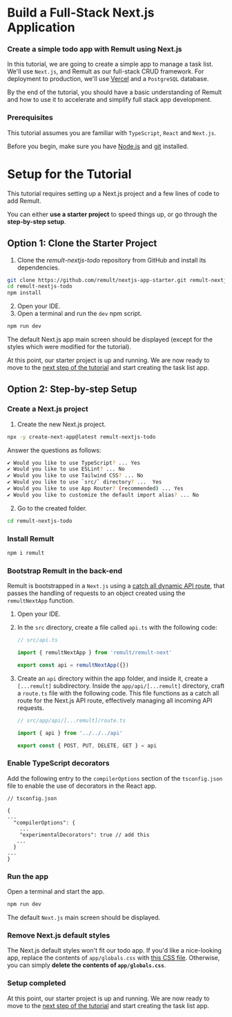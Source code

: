 # Build a Full-Stack Next.js Application

### Create a simple todo app with Remult using Next.js

In this tutorial, we are going to create a simple app to manage a task list. We'll use `Next.js`, and Remult as our full-stack CRUD framework. For deployment to production, we'll use [Vercel](https://vercel.com/) and a `PostgreSQL` database.

By the end of the tutorial, you should have a basic understanding of Remult and how to use it to accelerate and simplify full stack app development.

### Prerequisites

This tutorial assumes you are familiar with `TypeScript`, `React` and `Next.js`.

Before you begin, make sure you have [Node.js](https://nodejs.org) and [git](https://git-scm.com/) installed. <!-- consider specifying Node minimum version with npm -->

# Setup for the Tutorial

This tutorial requires setting up a Next.js project and a few lines of code to add Remult.

You can either **use a starter project** to speed things up, or go through the **step-by-step setup**.

## Option 1: Clone the Starter Project

1. Clone the _remult-nextjs-todo_ repository from GitHub and install its dependencies.

```sh
git clone https://github.com/remult/nextjs-app-starter.git remult-nextjs-todo
cd remult-nextjs-todo
npm install
```

2. Open your IDE.
3. Open a terminal and run the `dev` npm script.

```sh
npm run dev
```

The default Next.js app main screen should be displayed (except for the styles which were modified for the tutorial).

At this point, our starter project is up and running. We are now ready to move to the [next step of the tutorial](./entities.md) and start creating the task list app.

## Option 2: Step-by-step Setup

### Create a Next.js project

1. Create the new Next.js project.

```sh
npx -y create-next-app@latest remult-nextjs-todo
```

Answer the questions as follows:

```sh
✔ Would you like to use TypeScript? ... Yes
✔ Would you like to use ESLint? ... No
✔ Would you like to use Tailwind CSS? ... No
✔ Would you like to use `src/` directory? ...  Yes
✔ Would you like to use App Router? (recommended) ... Yes
✔ Would you like to customize the default import alias? ... No
```

2. Go to the created folder.

```sh
cd remult-nextjs-todo
```

### Install Remult

```sh
npm i remult
```

### Bootstrap Remult in the back-end

Remult is bootstrapped in a `Next.js` using a [catch all dynamic API route](https://nextjs.org/docs/app/building-your-application/routing/dynamic-routes#catch-all-segments), that passes the handling of requests to an object created using the `remultNextApp` function.

1. Open your IDE.

2. In the `src` directory, create a file called `api.ts` with the following code:

   ```ts
   // src/api.ts

   import { remultNextApp } from 'remult/remult-next'

   export const api = remultNextApp({})
   ```

3. Create an `api` directory within the app folder, and inside it, create a `[...remult]` subdirectory. Inside the `app/api/[...remult]` directory, craft a `route.ts` file with the following code. This file functions as a catch all route for the Next.js API route, effectively managing all incoming API requests.

   ```ts
   // src/app/api/[...remult]/route.ts

   import { api } from '../../../api'

   export const { POST, PUT, DELETE, GET } = api
   ```

### Enable TypeScript decorators

Add the following entry to the `compilerOptions` section of the `tsconfig.json` file to enable the use of decorators in the React app.

```json{7}
// tsconfig.json

{
...
  "compilerOptions": {
    ...
    "experimentalDecorators": true // add this
   ...
  }
...
}

```

### Run the app

Open a terminal and start the app.

```sh
npm run dev
```

The default `Next.js` main screen should be displayed.

### Remove Next.js default styles

The Next.js default styles won't fit our todo app. If you'd like a nice-looking app, replace the contents of `app/globals.css` with [this CSS file](https://raw.githubusercontent.com/remult/nextjs-app-starter/main/src/app/globals.css). Otherwise, you can simply **delete the contents of `app/globals.css`**.

### Setup completed

At this point, our starter project is up and running. We are now ready to move to the [next step of the tutorial](./entities.md) and start creating the task list app.
